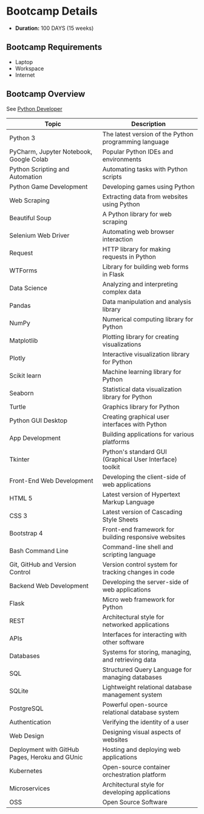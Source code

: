 # Bootcamp Details
- **Duration:** 100 DAYS (15 weeks)

## Bootcamp Requirements
- Laptop
- Workspace
- Internet 

## Bootcamp Overview
See [Python Developer](https://www.notion.so/openletter-kay/Python-Developer-b065fb76b842488eab35cb473b9215f6)



| Topic                                                   | Description                                       |
|---------------------------------------------------------|---------------------------------------------------|
| Python 3                                                 | The latest version of the Python programming language |
| PyCharm, Jupyter Notebook, Google Colab                | Popular Python IDEs and environments              |
| Python Scripting and Automation                         | Automating tasks with Python scripts             |
| Python Game Development                                 | Developing games using Python                    |
| Web Scraping                                            | Extracting data from websites using Python       |
| Beautiful Soup                                          | A Python library for web scraping                |
| Selenium Web Driver                                     | Automating web browser interaction               |
| Request                                                 | HTTP library for making requests in Python      |
| WTForms                                                 | Library for building web forms in Flask          |
| Data Science                                            | Analyzing and interpreting complex data          |
| Pandas                                                  | Data manipulation and analysis library           |
| NumPy                                                   | Numerical computing library for Python           |
| Matplotlib                                              | Plotting library for creating visualizations     |
| Plotly                                                  | Interactive visualization library for Python     |
| Scikit learn                                            | Machine learning library for Python              |
| Seaborn                                                 | Statistical data visualization library for Python |
| Turtle                                                  | Graphics library for Python                      |
| Python GUI Desktop                                      | Creating graphical user interfaces with Python  |
| App Development                                         | Building applications for various platforms      |
| Tkinter                                                 | Python's standard GUI (Graphical User Interface) toolkit |
| Front-End Web Development                              | Developing the client-side of web applications   |
| HTML 5                                                  | Latest version of Hypertext Markup Language      |
| CSS 3                                                   | Latest version of Cascading Style Sheets         |
| Bootstrap 4                                             | Front-end framework for building responsive websites |
| Bash Command Line                                       | Command-line shell and scripting language        |
| Git, GitHub and Version Control                        | Version control system for tracking changes in code |
| Backend Web Development                                 | Developing the server-side of web applications   |
| Flask                                                   | Micro web framework for Python                   |
| REST                                                    | Architectural style for networked applications  |
| APIs                                                    | Interfaces for interacting with other software   |
| Databases                                               | Systems for storing, managing, and retrieving data |
| SQL                                                     | Structured Query Language for managing databases |
| SQLite                                                  | Lightweight relational database management system |
| PostgreSQL                                              | Powerful open-source relational database system  |
| Authentication                                         | Verifying the identity of a user                 |
| Web Design                                              | Designing visual aspects of websites             |
| Deployment with GitHub Pages, Heroku and GUnic         | Hosting and deploying web applications           |
| Kubernetes                                              | Open-source container orchestration platform     |
| Microservices                                           | Architectural style for developing applications  |
| OSS                                                     | Open Source Software                             |
